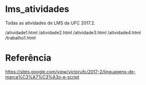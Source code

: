 # lms_atividades
Todas as atividades de LMS da UFC 2017.2.

/atividade1.html
/atividade2.html
/atividade3.html
/atividade4.html
/trabalho1.html

# Referência
https://sites.google.com/view/victorufc/2017-2/linguagens-de-marca%C3%A7%C3%A3o-e-script
